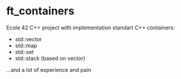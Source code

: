 # ft_containers
Ecole 42 C++ project with implementation standart C++ containers: 
- std::vector 
- std::map
- std::set
- std::stack (based on vector)

...and a lot of experience and pain 
